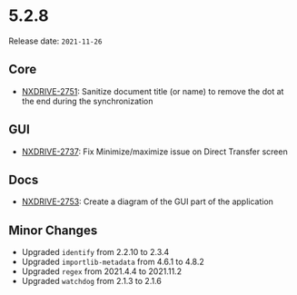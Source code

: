 # 5.2.8

Release date: `2021-11-26`

## Core

- [NXDRIVE-2751](https://hyland.atlassian.net/browse/NXDRIVE-2751): Sanitize document title (or name) to remove the dot at the end during the synchronization

## GUI

- [NXDRIVE-2737](https://hyland.atlassian.net/browse/NXDRIVE-2737): Fix Minimize/maximize issue on Direct Transfer screen

## Docs

- [NXDRIVE-2753](https://hyland.atlassian.net/browse/NXDRIVE-2753): Create a diagram of the GUI part of the application

## Minor Changes

- Upgraded `identify` from 2.2.10 to 2.3.4
- Upgraded `importlib-metadata`  from 4.6.1 to 4.8.2
- Upgraded `regex` from 2021.4.4 to 2021.11.2
- Upgraded `watchdog` from 2.1.3 to 2.1.6
